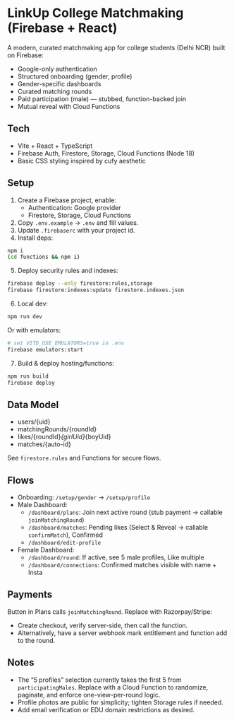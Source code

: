 # LinkUp College Matchmaking (Firebase + React)

A modern, curated matchmaking app for college students (Delhi NCR) built on Firebase:
- Google-only authentication
- Structured onboarding (gender, profile)
- Gender-specific dashboards
- Curated matching rounds
- Paid participation (male) — stubbed, function-backed join
- Mutual reveal with Cloud Functions

## Tech
- Vite + React + TypeScript
- Firebase Auth, Firestore, Storage, Cloud Functions (Node 18)
- Basic CSS styling inspired by cufy aesthetic

## Setup

1. Create a Firebase project, enable:
   - Authentication: Google provider
   - Firestore, Storage, Cloud Functions
2. Copy `.env.example` → `.env` and fill values.
3. Update `.firebaserc` with your project id.
4. Install deps:

```bash
npm i
(cd functions && npm i)
```

5. Deploy security rules and indexes:

```bash
firebase deploy --only firestore:rules,storage
firebase firestore:indexes:update firestore.indexes.json
```

6. Local dev:

```bash
npm run dev
```

Or with emulators:

```bash
# set VITE_USE_EMULATORS=true in .env
firebase emulators:start
```

7. Build & deploy hosting/functions:

```bash
npm run build
firebase deploy
```

## Data Model

- users/{uid}
- matchingRounds/{roundId}
- likes/{roundId}_{girlUid}_{boyUid}
- matches/{auto-id}

See `firestore.rules` and Functions for secure flows.

## Flows

- Onboarding: `/setup/gender` → `/setup/profile`
- Male Dashboard:
  - `/dashboard/plans`: Join next active round (stub payment → callable `joinMatchingRound`)
  - `/dashboard/matches`: Pending likes (Select & Reveal → callable `confirmMatch`), Confirmed
  - `/dashboard/edit-profile`
- Female Dashboard:
  - `/dashboard/round`: If active, see 5 male profiles, Like multiple
  - `/dashboard/connections`: Confirmed matches visible with name + Insta

## Payments

Button in Plans calls `joinMatchingRound`. Replace with Razorpay/Stripe:
- Create checkout, verify server-side, then call the function.
- Alternatively, have a server webhook mark entitlement and function add to the round.

## Notes

- The “5 profiles” selection currently takes the first 5 from `participatingMales`. Replace with a Cloud Function to randomize, paginate, and enforce one-view-per-round logic.
- Profile photos are public for simplicity; tighten Storage rules if needed.
- Add email verification or EDU domain restrictions as desired.